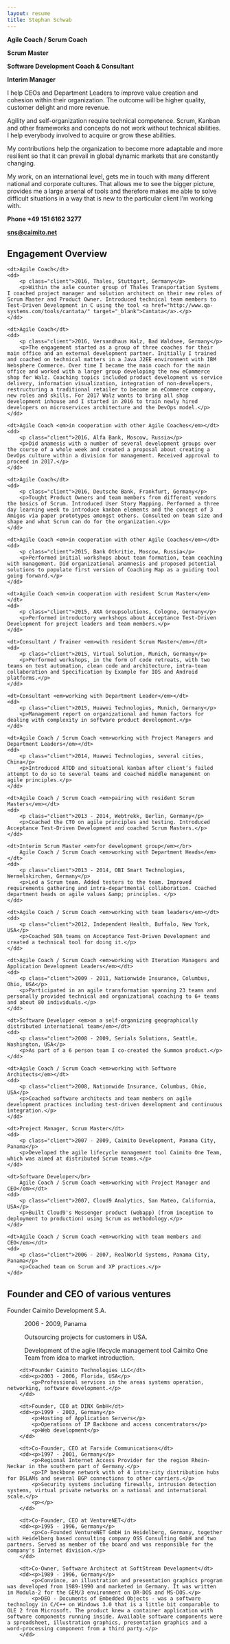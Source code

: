 ```yaml
---
layout: resume
title: Stephan Schwab
---
```

**Agile Coach / Scrum Coach**

**Scrum Master**

**Software Development Coach & Consultant**

**Interim Manager**

I help CEOs and Department Leaders to improve value creation and cohesion within their organization. The outcome will be higher quality, customer delight and more revenue. 

Agility and self-organization require technical competence. Scrum, Kanban and other frameworks and concepts do not work without technical abilities. I help everybody involved to acquire or grow these abilities.

My contributions help the organization to become more adaptable and more resilient so that it can prevail in global dynamic markets that are constantly changing.

My work, on an international level, gets me in touch with many different national and corporate cultures. That allows me to see the bigger picture, provides me a large arsenal of tools and therefore makes me able to solve difficult situations in a way that is new to the particular client I’m working with.


**Phone +49 151 6162 3277**

**sns@caimito.net**

## Engagement Overview
<dl class="resume">

	<dt>Agile Coach</dt>
	<dd>
		<p class="client">2016, Thales, Stuttgart, Germany</p>
		<p>Within the axle counter group of Thales Transportation Systems I coached project manager and solution architect on their new roles of Scrum Master and Product Owner. Introduced technical team members to Test-Driven Development in C using the tool <a href="http://www.qa-systems.com/tools/cantata/" target="_blank">Cantata</a>.</p>
	</dd>

	<dt>Agile Coach</dt>
	<dd>
		<p class="client">2016, Versandhaus Walz, Bad Waldsee, Germany</p>
		<p>The engagement started as a group of three coaches for their main office and an external development partner. Initially I trained and coached on technical matters in a Java J2EE environment with IBM Websphere Commerce. Over time I became the main coach for the main office and worked with a larger group developing the new eCommerce shop for Walz. Coaching topics included product development vs service delivery, information visualization, integration of non-developers, restructuring a traditional retailer to become an eCommerce company, new roles and skills. For 2017 Walz wants to bring all shop development inhouse and I started in 2016 to train newly hired developers on microservices architecture and the DevOps model.</p>
	</dd>

	<dt>Agile Coach <em>in cooperation with other Agile Coaches</em></dt>
	<dd>
		<p class="client">2016, Alfa Bank, Moscow, Russia</p>
		<p>Did anamesis with a number of several development groups over the course of a whole week and created a proposal about creating a DevOps culture within a division for management. Received approval to proceed in 2017.</p>
	</dd>

	<dt>Agile Coach</dt>
	<dd>
		<p class="client">2016, Deutsche Bank, Frankfurt, Germany</p>
		<p>Tought Product Owners and team members from different vendors the basics of Scrum. Introduced User Story Mapping. Performed a three day learning week to introduce kanban elements and the concept of 3 Amigos via paper prototypes amongst others. Consulted on team size and shape and what Scrum can do for the organization.</p>
	</dd>
	
	<dt>Agile Coach <em>in cooperation with other Agile Coaches</em></dt>
	<dd>
		<p class="client">2015, Bank Otkritie, Moscow, Russia</p>
		<p>Performed initial workshops about team formation, team coaching with management. Did organizational anamnesis and proposed potential solutions to populate first version of Coaching Map as a guiding tool going forward.</p>
	</dd>
	
	<dt>Agile Coach <em>in cooperation with resident Scrum Master</em></dt>
	<dd>
		<p class="client">2015, AXA Groupsolutions, Cologne, Germany</p>
		<p>Performed introductory workshops about Acceptance Test-Driven Development for project leaders and team members.</p>
	</dd>
	
	<dt>Consultant / Trainer <em>with resident Scrum Master</em></dt>
	<dd>
		<p class="client">2015, Virtual Solution, Munich, Germany</p>
		<p>Performed workshops, in the form of code retreats, with two teams on test automation, clean code and architecture, intra-team collaboration and Specification by Example for IOS and Android platforms.</p>
	</dd>
	
	<dt>Consultant <em>working with Department Leader</em></dt>
	<dd>
		<p class="client">2015, Huawei Technologies, Munich, Germany</p>
		<p>Management report on organizational and human factors for dealing with complexity in software product development.</p>
	</dd>

	<dt>Agile Coach / Scrum Coach <em>working with Project Managers and Department Leaders</em></dt>
	<dd>
		<p class="client">2014, Huawei Technologies, several cities, China</p>
		<p>Introduced ATDD and situational kanban after client’s failed attempt to do so to several teams and coached middle management on agile principles.</p>
	</dd>
	
	<dt>Agile Coach / Scrum Coach <em>pairing with resident Scrum Masters</em></dt>
	<dd>
		<p class="client">2013 - 2014, Webtrekk, Berlin, Germany</p>
		<p>Coached the CTO on agile principles and testing. Introduced Acceptance Test-Driven Development and coached Scrum Masters.</p>
	</dd>
	
	<dt>Interim Scrum Master <em>for development group</em></br>
		Agile Coach / Scrum Coach <em>working with Department Heads</em></dt>
	<dd>
		<p class="client">2013 - 2014, OBI Smart Technologies, Wermelskirchen, Germany</p>
		<p>Led a Scrum team. Added testers to the team. Improved requirements gathering and intra-departmental collaboration. Coached department heads on agile values &amp; principles. </p>
	</dd>
	
	<dt>Agile Coach / Scrum Coach <em>working with team leaders</em></dt>
	<dd>
		<p class="client">2012, Independent Health, Buffalo, New York, USA</p>
		<p>Coached SOA teams on Acceptance Test-Driven Development and created a technical tool for doing it.</p>
	</dd>
	
	<dt>Agile Coach / Scrum Coach <em>working with Iteration Managers and Application Development Leaders</em></dt>
	<dd>
		<p class="client">2009 - 2011, Nationwide Insurance, Columbus, Ohio, USA</p>
		<p>Participated in an agile transformation spanning 23 teams and personally provided technical and organizational coaching to 6+ teams and about 80 individuals.</p>
	</dd>

	<dt>Software Developer <em>on a self-organizing geographically distributed international team</em></dt>
	<dd>
		<p class="client">2008 - 2009, Serials Solutions, Seattle, Washington, USA</p>
		<p>As part of a 6 person team I co-created the Summon product.</p>
	</dd>
	
	<dt>Agile Coach / Scrum Coach <em>working with Software Architects</em></dt>
	<dd>
		<p class="client">2008, Nationwide Insurance, Columbus, Ohio, USA</p>
		<p>Coached software architects and team members on agile development practices including test-driven development and continuous integration.</p>
	</dd>

	<dt>Project Manager, Scrum Master</dt>
	<dd>
		<p class="client">2007 - 2009, Caimito Development, Panama City, Panama</p>
		<p>Developed the agile lifecycle management tool Caimito One Team, which was aimed at distributed Scrum teams.</p>
	</dd>
	
	<dt>Software Developer</br>
		Agile Coach / Scrum Coach <em>working with Project Manager and CEO</em></dt>
	<dd>
		<p class="client">2007, Cloud9 Analytics, San Mateo, California, USA</p>
		<p>Built Cloud9's Messenger product (webapp) (from inception to deployment to production) using Scrum as methodology.</p>
	</dd>
	
	<dt>Agile Coach / Scrum Coach <em>working with team members and CEO</em></dt>
	<dd>
		<p class="client">2006 - 2007, RealWorld Systems, Panama City, Panama</p>
		<p>Coached team on Scrum and XP practices.</p>
	</dd>
</dl>

## Founder and CEO of various ventures
<dl class="resume">
		<dt>Founder Caimito Development S.A.</dt>
		<dd><p>2006 - 2009, Panama</p>
			<p>Outsourcing projects for customers in USA.</p>
			<p>Development of the agile lifecycle management tool Caimito One Team from idea to market introduction.</p>
		</dd>

		<dt>Founder Caimito Technologies LLC</dt>
		<dd><p>2003 - 2006, Florida, USA</p>
			<p>Professional services in the areas systems operation, networking, software development.</p>
		</dd>
	
		<dt>Founder, CEO at DINX GmbH</dt>
		<dd><p>1999 - 2003, Germany</p>
			<p>Hosting of Application Servers</p>
			<p>Operations of IP Backbone and access concentrators</p>
			<p>Web development</p>
		</dd>

		<dt>Co-Founder, CEO at Farside Communications</dt>
		<dd><p>1997 - 2001, Germany</p>
			<p>Regional Internet Access Provider for the region Rhein-Neckar in the southern part of Germany.</p>
			<p>IP backbone network with of 4 intra-city distribution hubs for DSLAMs and several BGP connections to other carriers.</p>
			<p>Security systems including firewalls, intrusion detection systems, virtual private networks on a national and international scale.</p>
			<p></p>
		</dd>

		<dt>Co-Founder, CEO at VentureNET</dt>
		<dd><p>1995 - 1996, Germany</p>
			<p>Co-Founded VentureNET GmbH in Heidelberg, Germany, together with Heidelberg based consulting company OSS Consulting GmbH and two partners. Served as member of the board and was responsible for the company's Internet division.</p>
		</dd>

		<dt>Co-Owner, Software Architect at SoftStream Development</dt>
		<dd><p>1989 - 1996, Germany</p>
			<p>Convince, an illustration and presentation graphics program was developed from 1989-1990 and marketed in Germany. It was written in Modula-2 for the GEM/3 environment on DR-DOS and MS-DOS.</p>
			<p>DEO - Documents of Embedded Objects - was a software technology in C/C++ on Windows 3.0 that is a little bit comparable to OLE 2 from Microsoft. The product knew a container application with software components running inside. Available software components were a spreadsheet, illustration graphics, presentation graphics and a word-processing component from a third party.</p>
		</dd>
</dl>

